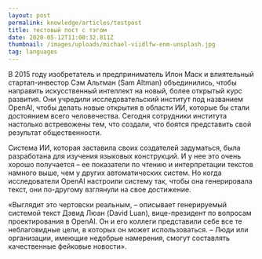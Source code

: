 ```yaml
---
layout: post
permalink: knowledge/articles/testpost
title: тестовый пост с тэгом
date: 2020-05-12T11:00:32.811Z
thumbnail: /images/uploads/michael-viidlfw-enm-unsplash.jpg
tag: languages
---
```

В 2015 году изобретатель и предприниматель Илон Маск и влиятельный стартап-инвестор Сэм Альтман (Sam Altman) объединились, чтобы направить искусственный интеллект на новый, более открытый курс развития. Они учредили исследовательский институт под названием OpenAI, чтобы делать новые открытия в области ИИ, которые бы стали достоянием всего человечества. Сегодня сотрудники института настолько встревожены тем, что создали, что боятся представить свой результат общественности.

Система ИИ, которая заставила своих создателей задуматься, была разработана для изучения языковых конструкций. И у нее это очень хорошо получается – ее показатели по чтению и интерпретации текстов намного выше, чем у других автоматических систем. Но когда исследователи OpenAI настроили систему так, чтобы она генерировала текст, они по-другому взглянули на свое достижение.

«Выглядит это чертовски реальным, – описывает генерируемый системой текст Дэвид Люан (David Luan), вице-президент по вопросам проектирования в OpenAI. Он и его коллеги представили себе все те неблаговидные цели, в которых он может использоваться. – Люди или организации, имеющие недобрые намерения, смогут составлять качественные фейковые новости».